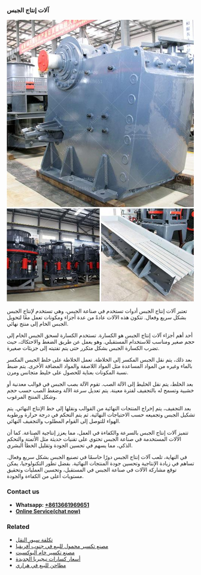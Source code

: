 <h3>آلات إنتاج الجبس</h3><img src='1701746176.jpg' alt=''><p>تعتبر آلات إنتاج الجبس أدوات تستخدم في صناعة الجبس، وهي تستخدم لإنتاج الجبس بشكل سريع وفعال. تتكون هذه الآلات عادةً من عدة أجزاء ومكونات تعمل معًا لتحويل الجبس الخام إلى منتج نهائي.</p><p>أحد أهم أجزاء آلات إنتاج الجبس هو الكسارة. تستخدم الكسارة لسحق الجبس الخام إلى حجم صغير ومناسب للاستخدام المستقبلي. وهو يعمل عن طريق الضغط والاحتكاك، حيث تضرب الكسارة الجبس بشكل متكرر حتى يتم تفتيته إلى جزيئات صغيرة.</p><p>بعد ذلك، يتم نقل الجبس المكسر إلى الخلاطة. تعمل الخلاطة على خلط الجبس المكسر بالماء وغيره من المواد المساعدة مثل المواد اللاصقة والمواد المضافة الأخرى. يتم ضبط نسبة المكونات بعناية للحصول على خليط متجانس ومرن.</p><p>بعد الخلط، يتم نقل الخليط إلى الآلة الصب. تقوم الآلة بصب الجبس في قوالب معدنية أو خشبية وتسمح له بالتجفيف لفترة معينة. يتم تعديل سرعة الآلة وضغط الصب حسب حجم وشكل المنتج المرغوب.</p><p>بعد التجفيف، يتم إخراج المنتجات النهائية من القوالب ونقلها إلى خط الإنتاج النهائي. يتم تشكيل الجبس وتجميعه حسب الاحتياجات النهائية. ثم يتم التحكم في درجة حرارة ورطوبة الهواء للتوصل إلى القوام المطلوب والتجفيف النهائي.</p><p>تتميز آلات إنتاج الجبس بالسرعة والكفاءة في العمل، مما يعزز إنتاجية الصناعة. كما أن الآلات المستخدمة في صناعة الجبس تحتوي على تقنيات حديثة مثل الأتمتة والتحكم الذكي، مما يسهم في تحسين الجودة وتقليل الخطأ البشري.</p><p>في النهاية، تلعب آلات إنتاج الجبس دورًا حاسمًا في تصنيع الجبس بشكل سريع وفعال. تساهم في زيادة الإنتاجية وتحسين جودة المنتجات النهائية. بفضل تطور التكنولوجيا، يمكن توقع مشاركة الآلات في صناعة الجبس في المستقبل، وتحسين العمليات وتحقيق مستويات أعلى من الكفاءة والجودة.</p><h3>Contact us</h3><ul><li><strong>Whatsapp:&nbsp;<a href="https://wa.me/8613661969651">+8613661969651</a></strong></li><li><a href="https://swt.shibang-china.com/?git&amp;zhl&amp;آلات إنتاج الجبس"><strong>Online Service(chat now)</strong></a></li></ul><h3>Related</h3><ul><li><a href='تكلفة سيور النقل.md'>تكلفة سيور النقل</a></li><li><a href='مصنع تكسير محمول للبيع في جنوب أفريقيا.md'>مصنع تكسير محمول للبيع في جنوب أفريقيا</a></li><li><a href='مصنع تكسير خام البوكسيت.md'>مصنع تكسير خام البوكسيت</a></li><li><a href='أسعار كسارات نيجيريا الجديدة.md'>أسعار كسارات نيجيريا الجديدة</a></li><li><a href='مطاحن للبيع في هراري.md'>مطاحن للبيع في هراري</a></li></ul>